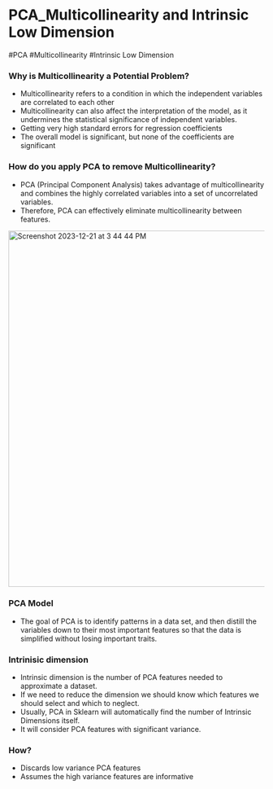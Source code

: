 # PCA_Multicollinearity and Intrinsic Low Dimension
#PCA #Multicollinearity #Intrinsic Low Dimension

### Why is Multicollinearity a Potential Problem?
- Multicollinearity refers to a condition in which the independent variables are correlated to each other
- Multicollinearity can also affect the interpretation of the model, as it undermines the statistical significance of independent variables.
- Getting very high standard errors for regression coefficients
- The overall model is significant, but none of the coefficients are significant

### How do you apply PCA to remove Multicollinearity?
- PCA (Principal Component Analysis) takes advantage of multicollinearity and combines the highly correlated variables into a set of uncorrelated variables.
- Therefore, PCA can effectively eliminate multicollinearity between features.
<img width="700" alt="Screenshot 2023-12-21 at 3 44 44 PM" src="https://github.com/ColleenJung/PCA_Multicollinearity-andIntrinsic-Low-Dimension/assets/119357849/ee23deae-de4a-46dd-956e-cf310cdf93ba">

### PCA Model
- The goal of PCA is to identify patterns in a data set, and then distill the variables down to their most important features so that the data is simplified without losing important traits.

### Intrinisic dimension
- Intrinsic dimension is the number of PCA features needed to approximate a dataset.
- If we need to reduce the dimension we should know which features we should select and which to neglect.
- Usually, PCA in Sklearn will automatically find the number of Intrinsic Dimensions itself.
- It will consider PCA features with significant variance.

### How?
- Discards low variance PCA features
- Assumes the high variance features are informative
